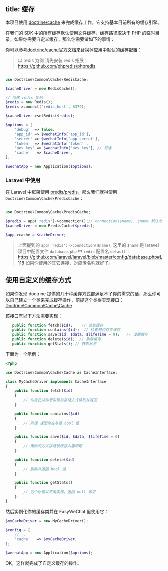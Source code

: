 title: 缓存
---

本项目使用 [doctrine/cache](https://github.com/doctrine/cache) 来完成缓存工作，它支持基本目前所有的缓存引擎。

在我们的 SDK 中的所有缓存默认使用文件缓存，缓存路径取决于 PHP 的临时目录，如果你需要自定义缓存，那么你需要做如下的事情：

你可以参考[doctrine/cache官方文档](http://doctrine-orm.readthedocs.org/projects/doctrine-orm/en/latest/reference/caching.html)来替换掉应用中默认的缓存配置：

> 以 redis 为例
> 请先安装 redis 拓展：https://github.com/phpredis/phpredis

```php

use Doctrine\Common\Cache\RedisCache;

$cacheDriver = new RedisCache();

// 创建 redis 实例
$redis = new Redis();
$redis->connect('redis_host', 6379);

$cacheDriver->setRedis($redis);

$options = [
    'debug'  => false,
    'app_id' => $wechatInfo['app_id'],
    'secret' => $wechatInfo['app_secret'],
    'token'  => $wechatInfo['token'],
    'aes_key' => $wechatInfo['aes_key'], // 可选
    'cache'   => $cacheDriver,
];

$wechatApp = new Application($options);
```

### Laravel 中使用

在 Laravel 中框架使用 [predis/predis](https://github.com/nrk/predis)，那么我们就得使用 `Doctrine\Common\Cache\PredisCache`：

```php

use Doctrine\Common\Cache\PredisCache;

$predis = app('redis')->connection();// connection($name), $name 默认为 `default`
$cacheDriver = new PredisCache($predis);

$app->cache = $cacheDriver;
```

> 上面提到的 `app('redis')->connection($name)`, 这里的 `$name` 是 laravel 项目中配置文件 `database.php` 中 `redis` 配置名 `default`：https://github.com/laravel/laravel/blob/master/config/database.php#L118
> 如果你使用的其它连接，对应传名称就好了。


## 使用自定义的缓存方式

如果你发现 doctrine 提供的几十种缓存方式都满足不了你的需求的话，那么你可以自己建立一个类来完成缓存操作，前提这个类得实现接口：[Doctrine\Common\Cache\Cache](https://github.com/doctrine/cache/blob/master/lib/Doctrine/Common/Cache/Cache.php)

该接口有以下方法需要实现：

```php
   public function fetch($id);    // 读取缓存
   public function contains($id);  // 检查是否存在缓存
   public function save($id, $data, $lifeTime = 0);   // 设置缓存
   public function delete($id);  // 删除缓存
   public function getStats(); // 获取状态
```

下面为一个示例：

```php
<?php

use Doctrine\Common\Cache\Cache as CacheInterface;

class MyCacheDriver implements CacheInterface
{
    public function fetch($id)
    {
        // 你自己从你想实现的存储方式读取并返回
    }

    public function contains($id)
    {
        // 同理 返回存在与否 bool 值
    }

    public function save($id, $data, $lifeTime = 0)
    {
        // 用你的方式存储该缓存内容即可
    }

    public function delete($id)
    {
        // 删除并返回 bool 值
    }

    public function getStats()
    {
        // 这个你可以不用实现，返回 null 即可
    }
}
```

然后实例化你的缓存类并在 EasyWeChat 里使用它：

```php
$myCacheDriver = new MyCacheDriver();

$config = [
    //...
    'cache'   => $myCacheDriver,
];

$wechatApp = new Application($options);
```

OK，这样就完成了自定义缓存的操作。